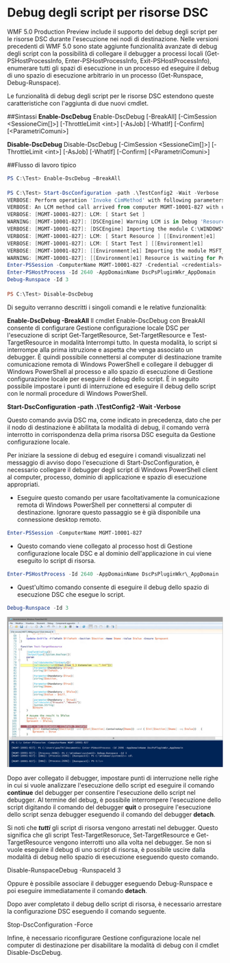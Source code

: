 # Debug degli script per risorse DSC
WMF 5.0 Production Preview include il supporto del debug degli script per le risorse DSC durante l'esecuzione nei nodi di destinazione. Nelle versioni precedenti di WMF 5.0 sono state aggiunte funzionalità avanzate di debug degli script con la possibilità di collegare il debugger a processi locali (Get-PSHostProcessInfo, Enter-PSHostProcessInfo, Exit-PSHostProcessInfo), enumerare tutti gli spazi di esecuzione in un processo ed eseguire il debug di uno spazio di esecuzione arbitrario in un processo (Get-Runspace, Debug-Runspace).

Le funzionalità di debug degli script per le risorse DSC estendono queste caratteristiche con l'aggiunta di due nuovi cmdlet.

##Sintassi
**Enable-DscDebug**
Enable-DscDebug \[-BreakAll\] \[-CimSession &lt;SessioneCim\[\]&gt;\] \[-ThrottleLimit &lt;int&gt;\] \[-AsJob\] \[-WhatIf\] \[-Confirm\] \[&lt;ParametriComuni&gt;\]

**Disable-DscDebug**
Disable-DscDebug \[-CimSession &lt;SessioneCim\[\]&gt;\] \[-ThrottleLimit &lt;int&gt;\] \[-AsJob\] \[-WhatIf\] \[-Confirm\] \[&lt;ParametriComuni&gt;\]

##Flusso di lavoro tipico


```PowerShell
PS C:\Test> Enable-DscDebug –BreakAll

PS C:\Test> Start-DscConfiguration -path .\TestConfig2 -Wait -Verbose
VERBOSE: Perform operation 'Invoke CimMethod' with following parameters, ''namespaceName' = root/Microsoft/Windows/DesiredStateConfiguration,'className' = MSFT\_DSCLocalConfigurationManager,'methodName' = SendConfigurationApply'.
VERBOSE: An LCM method call arrived from computer MGMT-10001-827 with user sid S-1-5-21-397955417-626881126-188441444-3860663.
VERBOSE: [MGMT-10001-827]: LCM: [ Start Set ]
WARNING: [MGMT-10001-827]: [DSCEngine] Warning LCM is in Debug 'ResourceScriptBreakAll' mode. Resource script processing will be stopped to wait for PowerShell script debugger to attach.
VERBOSE: [MGMT-10001-827]: [DSCEngine] Importing the module C:\WINDOWS\system32\WindowsPowerShell\v1.0\Modules\PSDesiredStateConfiguration\DscResources\MSFT_EnvironmentResource\MSFT_EnvironmentResource.psm1 in force mode.
VERBOSE: [MGMT-10001-827]: LCM: [ Start Resource ] [[Environment]e1]
VERBOSE: [MGMT-10001-827]: LCM: [ Start Test ] [[Environment]e1]
VERBOSE: [MGMT-10001-827]: [[Environment]e1] Importing the module MSFT_EnvironmentResource in force mode.
WARNING: [MGMT-10001-827]: [[Environment]e1] Resource is waiting for PowerShell script debugger to attach. Use the following commands to begin debugging this resource script:
Enter-PSSession -ComputerName MGMT-10001-827 -Credential <credentials>
Enter-PSHostProcess -Id 2640 -AppDomainName DscPsPluginWkr_AppDomain
Debug-Runspace -Id 3

PS C:\Test> Disable-DscDebug
```
Di seguito verranno descritti i singoli comandi e le relative funzionalità:

**Enable-DscDebug -BreakAll**
Il cmdlet Enable-DscDebug con BreakAll consente di configurare Gestione configurazione locale DSC per l'esecuzione di script Get-TargetResource, Set-TargetResource e Test-TargetResource in modalità Interrompi tutto. In questa modalità, lo script si interrompe alla prima istruzione e aspetta che venga associato un debugger. È quindi possibile connettersi al computer di destinazione tramite comunicazione remota di Windows PowerShell e collegare il debugger di Windows PowerShell al processo e allo spazio di esecuzione di Gestione configurazione locale per eseguire il debug dello script. È in seguito possibile impostare i punti di interruzione ed eseguire il debug dello script con le normali procedure di Windows PowerShell.

**Start-DscConfiguration -path .\TestConfig2 -Wait -Verbose**

Questo comando avvia DSC ma, come indicato in precedenza, dato che per il nodo di destinazione è abilitata la modalità di debug, il comando verrà interrotto in corrispondenza della prima risorsa DSC eseguita da Gestione configurazione locale.

Per iniziare la sessione di debug ed eseguire i comandi visualizzati nel messaggio di avviso dopo l'esecuzione di Start-DscConfiguration, è necessario collegare il debugger degli script di Windows PowerShell client al computer, processo, dominio di applicazione e spazio di esecuzione appropriati.

* Eseguire questo comando per usare facoltativamente la comunicazione remota di Windows PowerShell per connettersi al computer di destinazione. Ignorare questo passaggio se è già disponibile una connessione desktop remoto.
```PowerShell
Enter-PSSession -ComputerName MGMT-10001-827
```
* Questo comando viene collegato al processo host di Gestione configurazione locale DSC e al dominio dell'applicazione in cui viene eseguito lo script di risorsa.
```PowerShell
Enter-PSHostProcess -Id 2640 -AppDomainName DscPsPluginWkr\_AppDomain
```
*  Quest'ultimo comando consente di eseguire il debug dello spazio di esecuzione DSC che esegue lo script.
```PowerShell
Debug-Runspace -Id 3
```
![](images/DscResourceDebugging.jpg)

Dopo aver collegato il debugger, impostare punti di interruzione nelle righe in cui si vuole analizzare l'esecuzione dello script ed eseguire il comando **continue** del debugger per consentire l'esecuzione dello script nel debugger. Al termine del debug, è possibile interrompere l'esecuzione dello script digitando il comando del debugger **quit** o proseguire l'esecuzione dello script senza debugger eseguendo il comando del debugger **detach**.

Si noti che ***tutti*** gli script di risorsa vengono arrestati nel debugger. Questo significa che gli script Test-TargetResoruce, Set-TargetResource e Get-TargetResource vengono interrotti uno alla volta nel debugger. Se non si vuole eseguire il debug di uno script di risorsa, è possibile uscire dalla modalità di debug nello spazio di esecuzione eseguendo questo comando.

Disable-RunspaceDebug -RunspaceId 3

Oppure è possibile associare il debugger eseguendo Debug-Runspace e poi eseguire immediatamente il comando **detach**.

Dopo aver completato il debug dello script di risorsa, è necessario arrestare la configurazione DSC eseguendo il comando seguente.

Stop-DscConfiguration -Force

Infine, è necessario riconfigurare Gestione configurazione locale nel computer di destinazione per disabilitare la modalità di debug con il cmdlet Disable-DscDebug.<!--HONumber=Mar16_HO2-->
